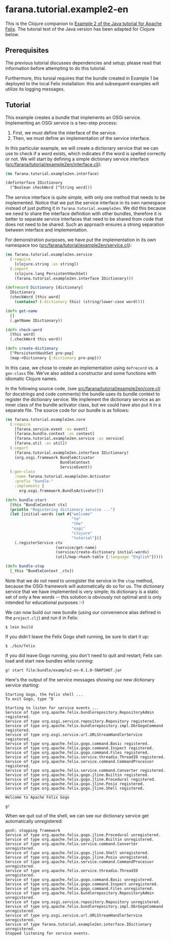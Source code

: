 # farana.tutorial.example2-en

This is the Clojure companion to [Example 2 of the Java tutorial for Apache Felix](http://felix.apache.org/documentation/tutorials-examples-and-presentations/apache-felix-osgi-tutorial/apache-felix-tutorial-example-2.html).
The tutorial text of the Java version has been adapted for Clojure below.


## Prerequisites

The previous tutorial discusses dependencies and setup; please read that
information before attempting to do this tutorial.

Furthermore, this turoial requires that the bundle created in Example 1 be
deployed to the local Felix installation: this and subsequent examples will
utilize its logging messages.


## Tutorial

This example creates a bundle that implements an OSGi service. Implementing an
OSGi service is a two-step process:

1. First, we must define the interface of the service.
1. Then, we must define an implementation of the service interface.

In this particular example, we will create a dictionary service that we can
use to check if a word exists, which indicates if the word is spelled
correctly or not. We will start by defining a simple dictionary service
interface
([src/farana/tutorial/example2en/interface.clj](src/farana/tutorial/example2en/interface.clj)):

```clj
(ns farana.tutorial.example2en.interface)

(definterface IDictionary
  (^Boolean checkWord [^String word]))
```

The service interface is quite simple, with only one method that needs to be
implemented. Notice that we put the service interface in its own namespace
instead of just putting it in `farana.tutorial.example2en`. We did this because
we need to share the interface definition with other bundles, therefore it is
better to separate service interfaces that need to be shared from code that
does not need to be shared. Such an approach ensures a strong separation
between interface and implementation.

For demonstration purposes, we have put the implementation in its own namespace
too
([src/farana/tutorial/example2en/service.clj](src/farana/tutorial/example2en/service.clj)):

```clj
(ns farana.tutorial.example2en.service
  (:require
    [clojure.string :as string])
  (:import
    (clojure.lang PersistentHashSet)
    (farana.tutorial.example2en.interface IDictionary)))

(defrecord Dictionary [dictionary]
  IDictionary
  (checkWord [this word]
    (contains? (:dictionary this) (string/lower-case word))))

(defn get-name
  []
  (.getName IDictionary))

(defn check-word
  [this word]
  (.checkWord this word))

(defn create-dictionary
  [^PersistentHashSet pre-pop]
  (map->Dictionary {:dictionary pre-pop}))
```

In this case, we chose to create an implementation using `defrecord` vs. a
`gen-class` file. We've also added a constructor and some functions with
idiomatic Clojure names.

In the following source code,
(see [src/farana/tutorial/example2en/core.clj](src/farana/tutorial/example2en/core.clj)
for docstrings and code comments) the bundle uses its bundle context to register the
dictionary service. We implement the dictionary service as an inner class of
the bundle activator class, but we could have also put it in a separate file.
The source code for our bundle is as follows:

```clj
(ns farana.tutorial.example2en.core
  (:require
    [farana.service.event :as event]
    [farana.bundle.context :as context]
    [farana.tutorial.example2en.service :as service]
    [farana.util :as util])
  (:import
    (farana.tutorial.example2en.interface IDictionary)
    (org.osgi.framework BundleActivator
                        BundleContext
                        ServiceEvent))
  (:gen-class
    :name farana.tutorial.example2en.Activator
    :prefix "bundle-"
    :implements [
      org.osgi.framework.BundleActivator]))

(defn bundle-start
  [this ^BundleContext ctx]
  (println "Registering dictionary service ...")
  (let [initial-words (set #{"welcome"
                             "to"
                             "the"
                             "osgi"
                             "clojure"
                             "tutorial"})]
    (.registerService ctx
                      (service/get-name)
                      (service/create-dictionary initial-words)
                      (util/map->hash-table {:language "English"}))))

(defn bundle-stop
  [_this ^BundleContext _ctx])
```

Note that we do not need to unregister the service in the `stop` method,
because the OSGi framework will automatically do so for us. The dictionary
service that we have implemented is very simple; its dictionary is a static
set of only a few words -- this solution is obviously not optimal and is only
intended for educational purposes :-)

We can now build our new bundle (using our convenience alias defined in the
`project.clj`) and run it in Felix:

```
$ lein build
```

If you didn't leave the Felix Gogo shell running, be sure to start it up:

```
$ ./bin/felix
```

If you did leave Gogo running, you don't need to quit and restart; Felix
can load and start new bundles while running:

```
g! start file:bundle/example2-en-0.1.0-SNAPSHOT.jar
```

Here's the output of the service messages showing our new dictionary service
starting:

```
Starting Gogo, the Felix shell ...
To exit Gogo, type ^D

Starting to listen for service events ...
Service of type org.apache.felix.bundlerepository.RepositoryAdmin registered.
Service of type org.osgi.service.repository.Repository registered.
Service of type org.apache.felix.bundlerepository.impl.ObrGogoCommand registered.
Service of type org.osgi.service.url.URLStreamHandlerService registered.
Service of type org.apache.felix.gogo.command.Basic registered.
Service of type org.apache.felix.gogo.command.Inspect registered.
Service of type org.apache.felix.gogo.command.Files registered.
Service of type org.apache.felix.service.threadio.ThreadIO registered.
Service of type org.apache.felix.service.command.CommandProcessor registered.
Service of type org.apache.felix.service.command.Converter registered.
Service of type org.apache.felix.gogo.jline.Builtin registered.
Service of type org.apache.felix.gogo.jline.Procedural registered.
Service of type org.apache.felix.gogo.jline.Posix registered.
Service of type org.apache.felix.gogo.jline.Shell registered.
____________________________
Welcome to Apache Felix Gogo

g!
```

When we quit out of the shell, we can see our dictionary service get
automatically unregistered:

```
gosh: stopping framework
Service of type org.apache.felix.gogo.jline.Procedural unregistered.
Service of type org.apache.felix.gogo.jline.Builtin unregistered.
Service of type org.apache.felix.service.command.Converter unregistered.
Service of type org.apache.felix.gogo.jline.Shell unregistered.
Service of type org.apache.felix.gogo.jline.Posix unregistered.
Service of type org.apache.felix.service.command.CommandProcessor unregistered.
Service of type org.apache.felix.service.threadio.ThreadIO unregistered.
Service of type org.apache.felix.gogo.command.Basic unregistered.
Service of type org.apache.felix.gogo.command.Inspect unregistered.
Service of type org.apache.felix.gogo.command.Files unregistered.
Service of type org.apache.felix.bundlerepository.RepositoryAdmin unregistered.
Service of type org.osgi.service.repository.Repository unregistered.
Service of type org.apache.felix.bundlerepository.impl.ObrGogoCommand unregistered.
Service of type org.osgi.service.url.URLStreamHandlerService unregistered.
Service of type farana.tutorial.example2en.interface.IDictionary unregistered.
Stopped listening for service events.
```
